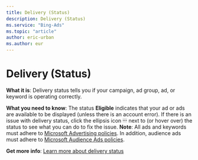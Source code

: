 ```yaml
---
title: Delivery (Status)
description: Delivery (Status)
ms.service: "Bing-Ads"
ms.topic: "article"
author: eric-urban
ms.author: eur
---
```


# Delivery (Status)

**What it is**: Delivery status tells you if your campaign, ad group, ad, or keyword is operating correctly.

**What you need to know**: The status **Eligible** indicates that your ad or ads are available to be displayed (unless there is an account error). If there is an issue with delivery status, click the ellipsis icon ![More information icon](../../images/BA_ScreenCap_DeliveryDetails.png) next to (or hover over) the status to see what you can do to fix the issue.
**Note**: All ads and keywords must adhere to [Microsoft Advertising policies](../hlp_BA_CONC_EditorialGuidelines.md). In addition, audience ads must adhere to [Microsoft Audience Ads policies](https://go.microsoft.com/fwlink?LinkId=2028852).

**Get more info**: [Learn more about delivery status](../hlp_BA_CONC_EditorialStatus.md)


